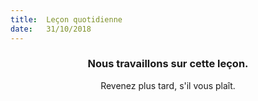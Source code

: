 ```yaml
---
title:  Leçon quotidienne
date:   31/10/2018
---
```


### <center>Nous travaillons sur cette leçon.</center>
<center>Revenez plus tard, s'il vous plaît.</center>